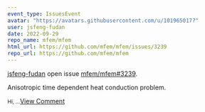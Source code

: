 ```yaml
---
event_type: IssuesEvent
avatar: "https://avatars.githubusercontent.com/u/101965017?"
user: jsfeng-fudan
date: 2022-09-29
repo_name: mfem/mfem
html_url: https://github.com/mfem/mfem/issues/3239
repo_url: https://github.com/mfem/mfem
---
```


<a href='https://github.com/jsfeng-fudan' target='_blank'>jsfeng-fudan</a> open issue <a href='https://github.com/mfem/mfem/issues/3239' target='_blank'>mfem/mfem#3239</a>.

<p>Anisotropic time dependent heat conduction problem.</p><small>Hi, ...</small><a href='https://github.com/mfem/mfem/issues/3239' target='_blank'>View Comment</a>